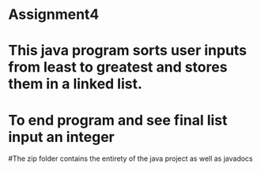 # Assignment4

# This java program sorts user inputs from least to greatest and stores them in a linked list.
# To end program and see final list input an integer

#The zip folder contains the entirety of the java project as well as javadocs
